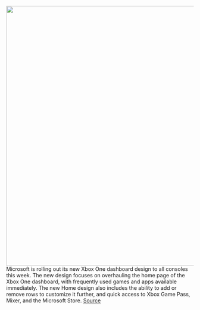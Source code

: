<img src='https://cdn.vox-cdn.com/thumbor/r9wc6U-EMMFOb0OfhDtdL-lBOZ4=/0x0:2400x1611/1200x800/filters:focal(1008x614:1392x998)/cdn.vox-cdn.com/uploads/chorus_image/image/66369402/twarren_xboxonedashboardupdate.0.jpg' width='700px' /><br/>
Microsoft is rolling out its new Xbox One dashboard design to all consoles this week. The new design focuses on overhauling the home page of the Xbox One dashboard, with frequently used games and apps available immediately. The new Home design also includes the ability to add or remove rows to customize it further, and quick access to Xbox Game Pass, Mixer, and the Microsoft Store.
<a href='https://www.theverge.com/2020/2/25/21152327/microsoft-xbox-one-dashboard-update-design-home-screen-features'> Source <a/>